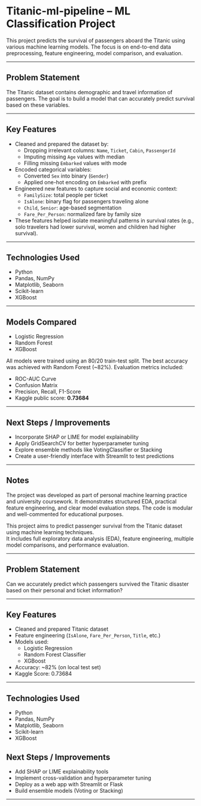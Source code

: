 
# Titanic-ml-pipeline – ML Classification Project

This project predicts the survival of passengers aboard the Titanic using various machine learning models. The focus is on end-to-end data preprocessing, feature engineering, model comparison, and evaluation.

---

## Problem Statement

The Titanic dataset contains demographic and travel information of passengers. The goal is to build a model that can accurately predict survival based on these variables.

---

## Key Features

- Cleaned and prepared the dataset by:
  - Dropping irrelevant columns: `Name`, `Ticket`, `Cabin`, `PassengerId`
  - Imputing missing `Age` values with median
  - Filling missing `Embarked` values with mode
- Encoded categorical variables:
  - Converted `Sex` into binary (`Gender`)
  - Applied one-hot encoding on `Embarked` with prefix
- Engineered new features to capture social and economic context:
  - `FamilySize`: total people per ticket
  - `IsAlone`: binary flag for passengers traveling alone
  - `Child`, `Senior`: age-based segmentation
  - `Fare_Per_Person`: normalized fare by family size
- These features helped isolate meaningful patterns in survival rates (e.g., solo travelers had lower survival, women and children had higher survival).

---

## Technologies Used

- Python  
- Pandas, NumPy  
- Matplotlib, Seaborn  
- Scikit-learn  
- XGBoost

---

## Models Compared

- Logistic Regression  
- Random Forest  
- XGBoost

All models were trained using an 80/20 train-test split. The best accuracy was achieved with Random Forest (~82%). Evaluation metrics included:

- ROC-AUC Curve
- Confusion Matrix
- Precision, Recall, F1-Score
- Kaggle public score: **0.73684**

---

## Next Steps / Improvements

- Incorporate SHAP or LIME for model explainability
- Apply GridSearchCV for better hyperparameter tuning
- Explore ensemble methods like VotingClassifier or Stacking
- Create a user-friendly interface with Streamlit to test predictions

---

## Notes

The project was developed as part of personal machine learning practice and university coursework. It demonstrates structured EDA, practical feature engineering, and clear model evaluation steps. The code is modular and well-commented for educational purposes.

This project aims to predict passenger survival from the Titanic dataset using machine learning techniques.  
It includes full exploratory data analysis (EDA), feature engineering, multiple model comparisons, and performance evaluation.

---

## Problem Statement

Can we accurately predict which passengers survived the Titanic disaster based on their personal and ticket information?

---

## Key Features

- Cleaned and prepared Titanic dataset  
- Feature engineering (`IsAlone`, `Fare_Per_Person`, `Title`, etc.)  
- Models used:
  - Logistic Regression
  - Random Forest Classifier
  - XGBoost  
- Accuracy: ~82% (on local test set)  
- Kaggle Score: 0.73684

---

## Technologies Used

- Python  
- Pandas, NumPy  
- Matplotlib, Seaborn  
- Scikit-learn  
- XGBoost


## Next Steps / Improvements

- Add SHAP or LIME explainability tools  
- Implement cross-validation and hyperparameter tuning  
- Deploy as a web app with Streamlit or Flask  
- Build ensemble models (Voting or Stacking)

---


